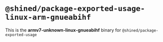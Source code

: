# `@shined/package-exported-usage-linux-arm-gnueabihf`

This is the **armv7-unknown-linux-gnueabihf** binary for `@shined/package-exported-usage`
